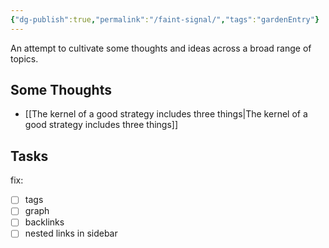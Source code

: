 ```yaml
---
{"dg-publish":true,"permalink":"/faint-signal/","tags":"gardenEntry"}
---
```




An attempt to cultivate some thoughts and ideas across a broad range of topics.

## Some Thoughts

- [[The kernel of a good strategy includes three things\|The kernel of a good strategy includes three things]]

## Tasks

fix:
- [ ] tags
- [ ] graph
- [ ] backlinks
- [ ] nested links in sidebar
